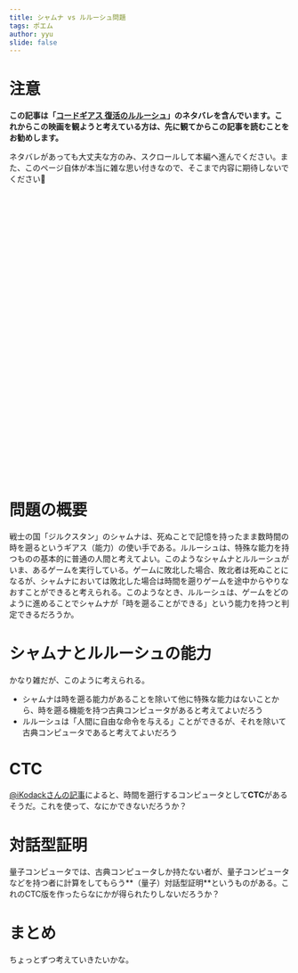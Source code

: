 ```yaml
---
title: シャムナ vs ルルーシュ問題
tags: ポエム
author: yyu
slide: false
---
```

# 注意

**この記事は「[コードギアス 復活のルルーシュ](http://www.geass.jp/R-geass/)」のネタバレを含んでいます。これからこの映画を観ようと考えている方は、先に観てからこの記事を読むことをお勧めします。**

ネタバレがあっても大丈夫な方のみ、スクロールして本編へ進んでください。また、このページ自体が本当に雑な思い付きなので、そこまで内容に期待しないでください🙏


<br><br><br><br><br><br><br><br><br><br><br><br><br><br><br><br><br><br><br><br><br><br><br><br><br><br><br><br><br><br>

<!-- Lorem ipsum dolor sit amet, consectetur adipiscing elit. Sed accumsan blandit lectus et hendrerit. Aenean ullamcorper tempus felis sed tempor. Ut orci sapien, placerat vehicula consectetur sed, lacinia sit amet mauris. Praesent fringilla lacus in ex sagittis bibendum. Etiam sit amet congue augue, at elementum est. Aliquam non sem interdum, finibus elit nec, iaculis turpis. Ut iaculis dolor in gravida consectetur. Ut venenatis dui leo, vitae rhoncus enim porttitor fringilla. Fusce mollis lobortis ligula rutrum blandit. Integer mattis mollis sem id molestie. Pellentesque nec scelerisque sapien. Sed mauris est, finibus eu lobortis non, faucibus eu felis. Lorem ipsum dolor sit amet, consectetur adipiscing elit. Nam eu scelerisque felis. Nulla justo magna, viverra at auctor ut, tristique pellentesque purus. Integer facilisis ipsum quis hendrerit lobortis. -->


# 問題の概要

戦士の国「ジルクスタン」のシャムナは、死ぬことで記憶を持ったまま数時間の時を遡るというギアス（能力）の使い手である。ルルーシュは、特殊な能力を持つものの基本的に普通の人間と考えてよい。このようなシャムナとルルーシュがいま、あるゲームを実行している。ゲームに敗北した場合、敗北者は死ぬことになるが、シャムナにおいては敗北した場合は時間を遡りゲームを途中からやりなおすことができると考えられる。このようなとき、ルルーシュは、ゲームをどのように進めることでシャムナが「時を遡ることができる」という能力を持つと判定できるだろうか。

# シャムナとルルーシュの能力

かなり雑だが、このように考えられる。

- シャムナは時を遡る能力があることを除いて他に特殊な能力はないことから、時を遡る機能を持つ古典コンピュータがあると考えてよいだろう
- ルルーシュは「人間に自由な命令を与える」ことができるが、それを除いて古典コンピュータであると考えてよいだろう

# CTC

[@iKodackさんの記事](https://qiita.com/iKodack/items/d606a09f0a40b95bf2b6#%E6%99%82%E9%96%93%E9%81%A1%E8%A1%8C%E3%82%B3%E3%83%B3%E3%83%94%E3%83%A5%E3%83%BC%E3%82%BF)によると、時間を遡行するコンピュータとして**CTC**があるそうだ。これを使って、なにかできないだろうか？

# 対話型証明

量子コンピュータでは、古典コンピュータしか持たない者が、量子コンピュータなどを持つ者に計算をしてもらう**（量子）対話型証明**というものがある。これのCTC版を作ったらなにかが得られたりしないだろうか？

# まとめ

ちょっとずつ考えていきたいかな。

